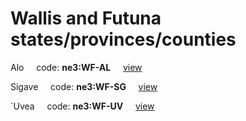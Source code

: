 # Wallis and Futuna states/provinces/counties
Alo&nbsp;&nbsp;&nbsp;&nbsp;&nbsp;code: **ne3:WF-AL**&nbsp;&nbsp;&nbsp;&nbsp;&nbsp;[view](../../export/geojson/medium/ne3/wf/al.geojson)&nbsp;&nbsp;&nbsp;&nbsp;&nbsp;


Sigave&nbsp;&nbsp;&nbsp;&nbsp;&nbsp;code: **ne3:WF-SG**&nbsp;&nbsp;&nbsp;&nbsp;&nbsp;[view](../../export/geojson/medium/ne3/wf/sg.geojson)&nbsp;&nbsp;&nbsp;&nbsp;&nbsp;


`Uvea&nbsp;&nbsp;&nbsp;&nbsp;&nbsp;code: **ne3:WF-UV**&nbsp;&nbsp;&nbsp;&nbsp;&nbsp;[view](../../export/geojson/medium/ne3/wf/uv.geojson)&nbsp;&nbsp;&nbsp;&nbsp;&nbsp;

